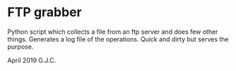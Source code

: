 # FTP grabber

Python script which collects a file from an ftp server and does few other things. Generates a log file of the operations. Quick and dirty but serves the purpose.

April 2019
G.J.C.
